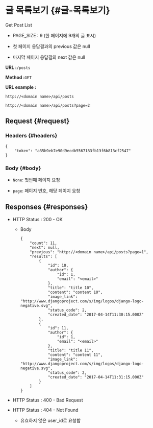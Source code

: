 # 글 목록보기 {#글-목록보기}

Get Post List

* PAGE\_SIZE : 9 \(한 페이지에 9개의 글 표시\)

* 첫 페이지 응답결과의  previous 값은 null

* 마지막 페이지 응답결의 next 값은 null

**URL :**`/posts`

**Method :**`GET`

**URL example :**

`http://<domain name>/api/posts`

`http://<domain name>/api/posts?page=2`

## Request {#request}

### Headers {#headers}

```
{
    "token": "a35b9eb7e90d9ecdb5567183fb13f6b813cf2547"
}
```

### Body {#body}

* `None`: 첫번째 페이지 요청

* `page`: 페이지 번호, 해당 페이지 요청

## Responses {#responses}

* HTTP Status : 200 - OK

  * Body

    ```
    {
        "count": 11,
        "next": null,
        "previous": "http://<domain name>/api/posts?page=1",
        "results": [
            {
                "id": 10,
                "author": {
                    "id": 1,
                    "email": "<email>"
                },
                "title": "title 10",
                "content": "content 10",
                "image_link": "http://www.djangoproject.com/s/img/logos/django-logo-negative.svg",
                "status_code": 2,
                "created_date": "2017-04-14T11:30:15.000Z"
            },
            {
                "id": 11,
                "author": {
                    "id": 1,
                    "email": "<email>"
                },
                "title": "title 11",
                "content": "content 11",
                "image_link": "http://www.djangoproject.com/s/img/logos/django-logo-negative.svg",
                "status_code": 2,
                "created_date": "2017-04-14T11:31:15.000Z"
            }
        ]
    }
    ```

* HTTP Status : 400 - Bad Request

* HTTP Status : 404 - Not Found

  * 유효하지 않은 user\_id로 요청함



